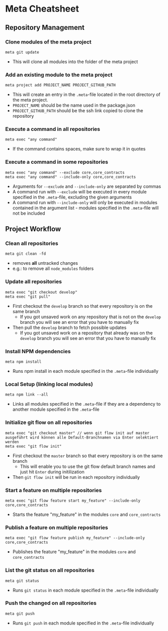 # Meta Cheatsheet

## Repository Management

### Clone modules of the meta project

```
meta git update
```

* This will clone all modules into the folder of the meta project

### Add an existing module to the meta project

```
meta project add PROJECT_NAME PROJECT_GITHUB_PATH
```

* This will create an entry in the `.meta`-file located in the root directory of the meta project.
* `PROJECT_NAME` should be the name used in the package.json
* `PROJECT_GITHUB_PATH` should be the ssh link copied to clone the repository

### Execute a command in **all** repositories

```
meta exec "any command"
```

* If the command contains spaces, make sure to wrap it in quotes

### Execute a command in **some** repositories

```
meta exec "any command" --exclude core,core_contracts
meta exec "any command" --include-only core,core_contracts
```

* Arguments for `--exclude` and `--include-only` are separated by commas
* A command run with `--exclude` will be executed in every module specified in the `.meta`-file, excluding the given arguments 
* A command run with `--include-only` will only be executed in modules contained in the argument list - modules specified in the `.meta`-file will not be included

## Project Workflow

### Clean all repositories

```
meta git clean -fd
```

* removes **all** untracked changes
* e.g.: to remove all `node_modules` folders

### Update all repositories

```
meta exec "git checkout develop"
meta exec "git pull"
```

* First checkout the `develop` branch so that every repository is on the same branch
  * If you got unsaved work on any repository that is not on the `develop` branch you will see an error that you have to manually fix
* Then pull the `develop` branch to fetch possible updates
  * If you got unsaved work on a repository that already was on the `develop` branch you will see an error that you have to manually fix

### Install NPM dependencies

```
meta npm install
```

* Runs npm install in each module specified in the `.meta`-file individually

### Local Setup (linking local modules)

```
meta npm link --all
```

* Links all modules specified in the `.meta`-file if they are a dependency to another module specified in the `.meta`-file

### Initialize git flow on all repositories

```
meta exec "git checkout master" // wenn git flow init auf master ausgeführt wird können alle Default-Branchnamen via Enter selektiert werden
meta exec "git flow init"
```

* First checkout the `master` branch so that every repository is on the same branch
  * This will enable you to use the git flow default branch names and just hit `Enter` during initilization
* Then `git flow init` will be run in each repository individually

### Start a feature on multiple repositories

```
meta exec "git flow feature start my_feature" --include-only core,core_contracts
```

* Starts the feature "my_feature" in the modules `core` and `core_contracts`

### Publish a feature on multiple repositories

```
meta exec "git flow feature publish my_feature" --include-only core,core_contracts
```

* Publishes the feature "my_feature" in the modules `core` and `core_contracts`

### List the git status on all repositories

```
meta git status
```

* Runs `git status` in each module specified in the `.meta`-file individually

### Push the changed on all repositories

```
meta git push
```

* Runs `git push` in each module specified in the `.meta`-file individually